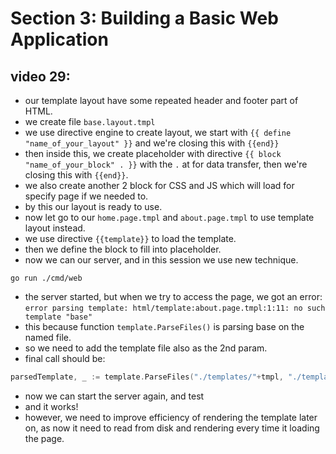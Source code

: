 # Section 3: Building a Basic Web Application

## video 29:

- our template layout have some repeated header and footer part of HTML.
- we create file `base.layout.tmpl`
- we use directive engine to create layout, we start with `{{ define "name_of_your_layout" }}` and we're closing this with `{{end}}`
- then inside this, we create placeholder with directive `{{ block "name_of_your_block" . }}` with the `.` at for data transfer, then we're closing this with `{{end}}`.
- we also create another 2 block for CSS and JS which will load for specify page if we needed to.
- by this our layout is ready to use.
- now let go to our `home.page.tmpl` and `about.page.tmpl` to use template layout instead.
- we use directive `{{template}}` to load the template.
- then we define the block to fill into placeholder.
- now we can our server, and in this session we use new technique.

```shell
go run ./cmd/web
```

- the server started, but when we try to access the page, we got an error: `error parsing template: html/template:about.page.tmpl:1:11: no such template "base"`
- this because function `template.ParseFiles()` is parsing base on the named file.
- so we need to add the template file also as the 2nd param.
- final call should be:

```go
parsedTemplate, _ := template.ParseFiles("./templates/"+tmpl, "./templates/base.layout.tmpl")
```

- now we can start the server again, and test
- and it works!
- however, we need to improve efficiency of rendering the template later on, as now it need to read from disk and rendering every time it loading the page.